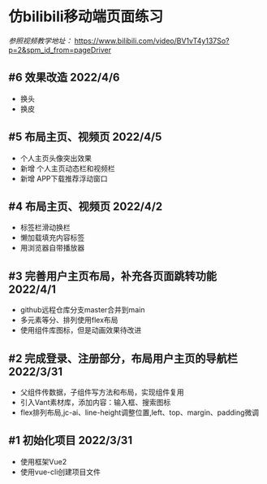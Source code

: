 # 仿bilibili移动端页面练习

  *参照视频教学地址：*
  https://www.bilibili.com/video/BV1vT4y137So?p=2&spm_id_from=pageDriver

## #6 效果改造 2022/4/6

  - 换头
  - 换皮

## #5 布局主页、视频页 2022/4/5

  - 个人主页头像突出效果
  - 新增 个人主页动态栏和视频栏
  - 新增 APP下载推荐浮动窗口

## #4 布局主页、视频页 2022/4/2

  - 标签栏滑动换栏
  - 懒加载填充内容标签
  - 用浏览器自带播放器

## #3 完善用户主页布局，补充各页面跳转功能 2022/4/1

  - github远程仓库分支master合并到main
  - 多元素等分、排列使用flex布局
  - 使用组件库图标，但是动画效果待改进

## #2 完成登录、注册部分，布局用户主页的导航栏 2022/3/31

  - 父组件传数据，子组件写方法和布局，实现组件复用
  - 引入Vant素材库，添加内容：输入框、搜索图标
  - flex排列布局,jc-ai、line-height调整位置,left、top、margin、padding微调

## #1 初始化项目 2022/3/31

  - 使用框架Vue2
  - 使用vue-cli创建项目文件